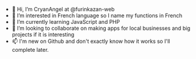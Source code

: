 - 👋 Hi, I’m CryanAngel at @furinkazan-web
- 👀 I’m interested in French language so I name my functions in French
- 🌱 I’m currently learning JavaScript and PHP
- 💞️ I’m looking to collaborate on making apps for local businesses and big projects if it is interesting
- 📫 I'm new on Github and don't exactly know how it works so I'll complete later.

<!---
furinkazan-web/furinkazan-web is a ✨ special ✨ repository because its `README.md` (this file) appears on your GitHub profile.
You can click the Preview link to take a look at your changes.
--->
